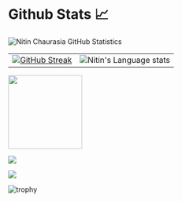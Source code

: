# Github Stats 📈

![Nitin Chaurasia GitHub Statistics](https://github-readme-stats.vercel.app/api?username=nitinkc&show_icons=true) 

<!-- ![Top Languages](https://github-readme-stats.vercel.app/api/top-langs/?username=nitinkc&layout=compact&hide=Jupyter%20Notebook,HTML) -->

| | |
| --- | --- |
|[![GitHub Streak](https://github-readme-streak-stats.herokuapp.com?user=nitinkc&theme=radical&date_format=M%20j%5B%2C%20Y%5D)](https://git.io/streak-stats)|![Nitin's Language stats](https://github-readme-stats-eight-theta.vercel.app/api/top-langs/?username=nitinkc&layout=compact&langs_count=8&hide_border=true&theme=calm&hide=Jupyter%20Notebook,HTML)|

<img src="https://github-readme-stats.vercel.app/api?username=nitinkc&theme=dark&count_private=true&show_icons=true&number_format=long&hide_title=true&hide_rank=true&disable_animations=true" height="150"/>

![](https://komarev.com/ghpvc/?username=nitinkc)

<!-- ![GitHub Activity Graph](https://activity-graph.herokuapp.com/graph?username=nitinkc&theme=github) -->

<!-- <img 1src="https://activity-graph.herokuapp.com/graph?username=nitinkc&theme=github" alt="GitHub Activity Graph" width="100%" /> -->

<img src="https://skillicons.dev/icons?i=ts,nodejs,c,docker,bash,python,linux,redis,nginx,postgres,arduino,bash,css,gcp,git,github,githubactions,html,js,kubernetes,sqlite,mysql,postman" />


![trophy](https://github-profile-trophy.vercel.app/?username=nitinkc)

